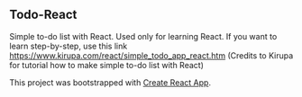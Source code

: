 <h2> Todo-React </h2>

Simple to-do list with React. Used only for learning React. If you want to learn step-by-step, use this link https://www.kirupa.com/react/simple_todo_app_react.htm (Credits to Kirupa for tutorial how to make simple to-do list with React)

This project was bootstrapped with [Create React App](https://github.com/facebook/create-react-app).
